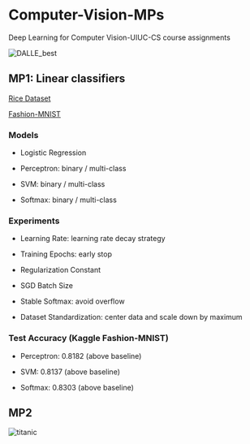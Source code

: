 # Computer-Vision-MPs
Deep Learning for Computer Vision-UIUC-CS course assignments

![DALLE_best](https://github.com/QiLong25/Computer-Vision-MPs/assets/143149589/8bd17801-3086-48a6-8155-01726b019bb0)


## MP1: Linear classifiers
[Rice Dataset](https://www.kaggle.com/datasets/mssmartypants/rice-type-classification)

[Fashion-MNIST](https://github.com/zalandoresearch/fashion-mnist)

### Models
  * Logistic Regression

  * Perceptron: binary / multi-class

  * SVM: binary / multi-class

  * Softmax: binary / multi-class

### Experiments
  * Learning Rate: learning rate decay strategy

  * Training Epochs: early stop

  * Regularization Constant

  * SGD Batch Size

  * Stable Softmax: avoid overflow

  * Dataset Standardization: center data and scale down by maximum

### Test Accuracy (Kaggle Fashion-MNIST)
  * Perceptron: 0.8182 (above baseline)

  * SVM: 0.8137 (above baseline)

  * Softmax: 0.8303 (above baseline)

## MP2

![titanic](https://github.com/QiLong25/Computer-Vision-MPs/assets/143149589/479755cd-21fc-4d09-81a6-5a4458bdfb9b)


